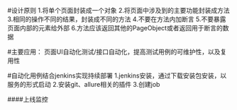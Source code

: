 #设计原则
1.将单个页面封装成一个对象
2.将页面中涉及到的主要功能封装成方法
3.相同的操作不同的结果，封装成不同的方法
4.不要在方法内加断言
5.不要暴露页面内部的元素给外部
6.方法应该返回其他的PageObject或者返回用于断言的数据


#主要应用：
页面UI自动化测试/接口自动化，提高测试用例的可维护性，以及复用性

#自动化用例结合jenkins实现持续部署
1.jenkins安装，通过下载安装包安装，以服务的形式启动
2.安装git、allure相关的插件
3.创建job

####上线监控
